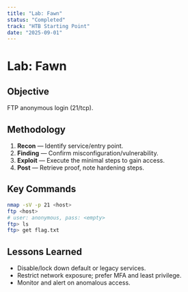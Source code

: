 ```yaml
---
title: "Lab: Fawn"
status: "Completed"
track: "HTB Starting Point"
date: "2025-09-01"
---
```


# Lab: Fawn

## Objective
FTP anonymous login (21/tcp).

## Methodology
1. **Recon** — Identify service/entry point.
2. **Finding** — Confirm misconfiguration/vulnerability.
3. **Exploit** — Execute the minimal steps to gain access.
4. **Post** — Retrieve proof, note hardening steps.

## Key Commands
```bash
nmap -sV -p 21 <host>
ftp <host>
# user: anonymous, pass: <empty>
ftp> ls
ftp> get flag.txt
```

## Lessons Learned
- Disable/lock down default or legacy services.
- Restrict network exposure; prefer MFA and least privilege.
- Monitor and alert on anomalous access.
